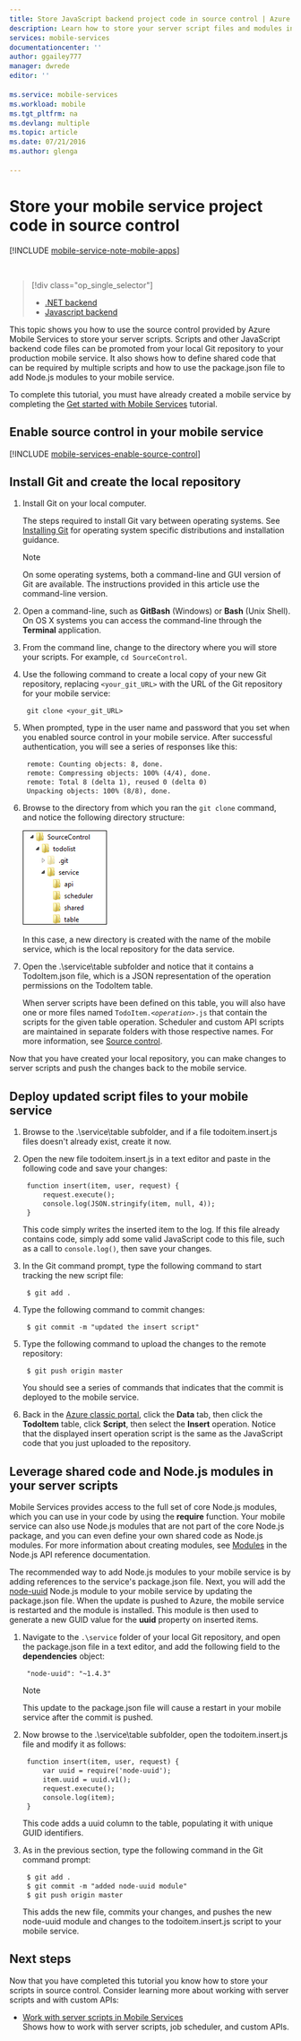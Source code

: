 ```yaml
---
title: Store JavaScript backend project code in source control | Azure Mobile Services
description: Learn how to store your server script files and modules in a local Git repo on your computer.
services: mobile-services
documentationcenter: ''
author: ggailey777
manager: dwrede
editor: ''

ms.service: mobile-services
ms.workload: mobile
ms.tgt_pltfrm: na
ms.devlang: multiple
ms.topic: article
ms.date: 07/21/2016
ms.author: glenga

---
```

# Store your mobile service project code in source control
[!INCLUDE [mobile-service-note-mobile-apps](../../includes/mobile-services-note-mobile-apps.md)]

&nbsp;

> [!div class="op_single_selector"]
> * [.NET backend](mobile-services-dotnet-backend-store-code-source-control.md)
> * [Javascript backend](mobile-services-store-scripts-source-control.md)
> 
> 

This topic shows you how to use the source control provided by Azure Mobile Services to store your server scripts. Scripts and other JavaScript backend code files can be promoted from your local Git repository to your production mobile service. It also shows how to define shared code that can be required by multiple scripts and how to use the package.json file to add Node.js modules to your mobile service.

To complete this tutorial, you must have already created a mobile service by completing the [Get started with Mobile Services](mobile-services-ios-get-started.md) tutorial.

## <a name="enable-source-control"></a>Enable source control in your mobile service
[!INCLUDE [mobile-services-enable-source-control](../../includes/mobile-services-enable-source-control.md)]

## <a name="clone-repo"></a>Install Git and create the local repository
1. Install Git on your local computer.
   
    The steps required to install Git vary between operating systems. See [Installing Git](http://git-scm.com/book/en/Getting-Started-Installing-Git) for operating system specific distributions and installation guidance.
   
   > [!NOTE]
   > On some operating systems, both a command-line and GUI version of Git are available. The instructions provided in this article use the command-line version.
   > 
2. Open a command-line, such as **GitBash** (Windows) or **Bash** (Unix Shell). On OS X systems you can access the command-line through the **Terminal** application.
3. From the command line, change to the directory where you will store your scripts. For example, `cd SourceControl`.
4. Use the following command to create a local copy of your new Git repository, replacing `<your_git_URL>` with the URL of the Git repository for your mobile service:
   
        git clone <your_git_URL>
5. When prompted, type in the user name and password that you set when you enabled source control in your mobile service. After successful authentication, you will see a series of responses like this:
   
        remote: Counting objects: 8, done.
        remote: Compressing objects: 100% (4/4), done.
        remote: Total 8 (delta 1), reused 0 (delta 0)
        Unpacking objects: 100% (8/8), done.
6. Browse to the directory from which you ran the `git clone` command, and notice the following directory structure:
   
    ![4](./media/mobile-services-store-scripts-source-control/mobile-source-local-repo.png)
   
    In this case, a new directory is created with the name of the mobile service, which is the local repository for the data service.
7. Open the .\service\table subfolder and notice that it contains a TodoItem.json file, which is a JSON representation of the operation permissions on the TodoItem table.
   
    When server scripts have been defined on this table, you will also have one or more files named <code>TodoItem._&lt;operation&gt;_.js</code> that contain the scripts for the given table operation. Scheduler and custom API scripts are maintained in separate folders with those respective names. For more information, see [Source control](http://msdn.microsoft.com/library/windowsazure/c25aaede-c1f0-4004-8b78-113708761643).

Now that you have created your local repository, you can make changes to server scripts and push the changes back to the mobile service.

## <a name="deploy-scripts"></a>Deploy updated script files to your mobile service
1. Browse to the .\service\table subfolder, and if a file todoitem.insert.js files doesn't already exist, create it now.
2. Open the new file todoitem.insert.js in a text editor and paste in the following code and save your changes:
   
        function insert(item, user, request) {
            request.execute();
            console.log(JSON.stringify(item, null, 4));
        }
   
    This code simply writes the inserted item to the log. If this file already contains code, simply add some valid JavaScript code to this file, such as a call to `console.log()`, then save your changes.
3. In the Git command prompt, type the following command to start tracking the new script file:
   
        $ git add .
4. Type the following command to commit changes:
   
        $ git commit -m "updated the insert script"
5. Type the following command to upload the changes to the remote repository:
   
        $ git push origin master
   
    You should see a series of commands that indicates that the commit is deployed to the mobile service.
6. Back in the [Azure classic portal](https://manage.windowsazure.com/), click the **Data** tab, then click the **TodoItem** table, click  **Script**, then select the **Insert** operation. Notice that the displayed insert operation script is the same as the JavaScript code that you just uploaded to the repository.

## <a name="use-npm"></a>Leverage shared code and Node.js modules in your server scripts
Mobile Services provides access to the full set of core Node.js modules, which you can use in your code by using the **require** function. Your mobile service can also use Node.js modules that are not part of the core Node.js package, and you can even define your own shared code as Node.js modules. For more information about creating modules, see [Modules](http://nodejs.org/api/modules.html) in the Node.js API reference documentation.

The recommended way to add Node.js modules to your mobile service is by adding references to the service's package.json file. Next, you will add the [node-uuid](https://npmjs.org/package/node-uuid) Node.js module to your mobile service by updating the package.json file. When the update is pushed to Azure, the mobile service is restarted and the module is installed. This module is then used to generate a new GUID value for the **uuid** property on inserted items.

1. Navigate to the `.\service` folder of your local Git repository, and open the package.json file in a text editor, and add the following field to the **dependencies** object:
   
        "node-uuid": "~1.4.3"
   
   > [!NOTE]
   > This update to the package.json file will cause a restart in your mobile service after the commit is pushed.
   > 
2. Now browse to the .\service\table subfolder, open the todoitem.insert.js file and modify it as follows:
   
        function insert(item, user, request) {
            var uuid = require('node-uuid');
            item.uuid = uuid.v1();
            request.execute();
            console.log(item);
        }
   
    This code adds a uuid column to the table, populating it with unique GUID identifiers.
3. As in the previous section, type the following command in the Git command prompt:
   
        $ git add .
        $ git commit -m "added node-uuid module"
        $ git push origin master
   
    This adds the new file, commits your changes, and pushes the new node-uuid module and changes to the todoitem.insert.js script to your mobile service.

## <a name="next-steps"> </a>Next steps
Now that you have completed this tutorial you know how to store your scripts in source control. Consider learning more about working with server scripts and with custom APIs:

* [Work with server scripts in Mobile Services](mobile-services-how-to-use-server-scripts.md)
    <br/>Shows how to work with server scripts, job scheduler, and custom APIs.

<!-- Anchors. -->
[Enable source control in your mobile service]: #enable-source-control
[Install Git and create the local repository]: #clone-repo
[Deploy updated script files to your mobile service]: #deploy-scripts
[Leverage shared code and Node.js modules in your server scripts]: #use-npm

<!-- Images. -->
[4]: ./media/mobile-services-store-scripts-source-control/mobile-source-local-repo.png
[5]: ./media/mobile-services-store-scripts-source-control/mobile-portal-data-tables.png
[6]: ./media/mobile-services-store-scripts-source-control/mobile-insert-script-source-control.png

<!-- URLs. -->
[Git website]: http://git-scm.com
[Source control]: http://msdn.microsoft.com/library/windowsazure/c25aaede-c1f0-4004-8b78-113708761643
[Installing Git]: http://git-scm.com/book/en/Getting-Started-Installing-Git
[Get started with Mobile Services]: mobile-services-ios-get-started.md
[Work with server scripts in Mobile Services]: mobile-services-how-to-use-server-scripts.md
[Azure classic portal]: https://manage.windowsazure.com/
[Modules]: http://nodejs.org/api/modules.html
[node-uuid]: https://npmjs.org/package/node-uuid
